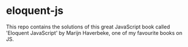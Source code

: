 # eloquent-js
This repo contains the solutions of this great JavaScript book called 'Eloquent JavaScript' by Marijn Haverbeke, one of my favourite books on JS.
